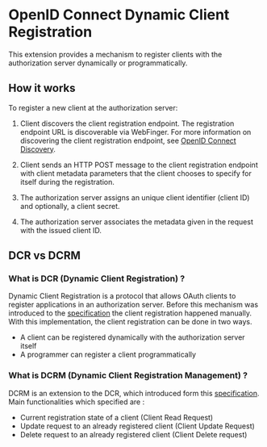 # OpenID Connect Dynamic Client Registration

This extension provides a mechanism to register clients with the authorization server dynamically or programmatically. 
 

## How it works 

To register a new client at the authorization server:

1. Client discovers the client registration endpoint. The registration endpoint URL is discoverable via WebFinger.
   For more information on discovering the client registration endpoint, see [OpenID Connect Discovery](../login/discovery.md).
   
2. Client sends an HTTP POST message to the client registration endpoint with client metadata parameters that the client
   chooses to specify for itself during the registration.
   
3. The authorization server assigns an unique client identifier (client ID) and optionally, a client secret.

4. The authorization server associates the metadata given in the request with the issued client ID.


## DCR vs DCRM
### What is DCR (Dynamic Client Registration) ?

Dynamic Client Registration is a protocol that allows OAuth clients to register applications in an authorization server.
Before this mechanism was introduced to the [specification](https://tools.ietf.org/html/rfc7591) the client registration
happened manually. With this implementation, the client registration can be done in two ways.

- A client can be registered dynamically with the authorization server itself
- A programmer can register a client programmatically


### What is DCRM (Dynamic Client Registration Management) ?

DCRM is an extension to the DCR, which introduced form this [specification](https://tools.ietf.org/html/rfc7592). 
Main functionalities which specified are :

- Current registration state of a client (Client Read Request)
- Update request to an already registered client (Client Update Request)
- Delete request to an already registered client (Client Delete request)

